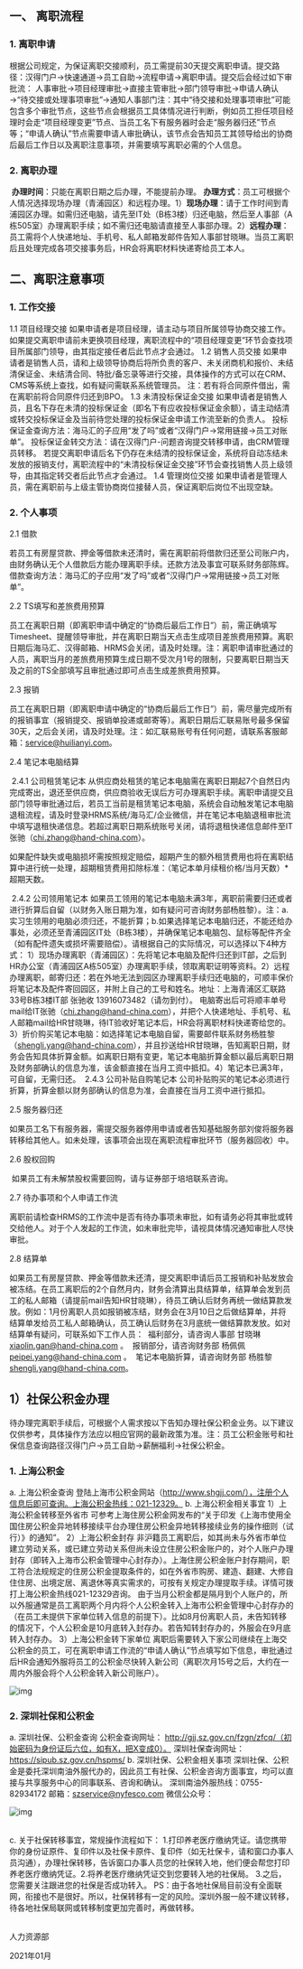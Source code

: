 

## 一、 离职流程

### 1. 离职申请

​	根据公司规定，为保证离职交接顺利，员工需提前30天提交离职申请。提交路径：汉得门户→快速通道→员工自助→流程申请→离职申请。
​	提交后会经过如下审批流：
​	人事审批→项目经理审批→直接主管审批→部门领导审批→申请人确认→“待交接或处理事项审批”→通知人事部门
​	注：其中“待交接和处理事项审批”可能包含多个审批节点，这些节点会根据员工具体情况进行判断，例如员工担任项目经理时会走“项目经理变更”节点、当员工名下有服务器时会走“服务器归还”节点等；“申请人确认”节点需要申请人审批确认，该节点会告知员工其领导给出的协商后最后工作日以及离职注意事项，并需要填写离职必需的个人信息。

### 2. 离职办理

​	**办理时间**：只能在离职日期之后办理，不能提前办理。
​	**办理方式**：员工可根据个人情况选择现场办理（青浦园区）和远程办理。
​	1）**现场办理**：请于工作时间到青浦园区办理。如需归还电脑，请先至IT处（B栋3楼）归还电脑，然后至人事部（A栋505室）办理离职手续；如不需归还电脑请直接至人事部办理。
​	2）**远程办理**：员工需将个人快递地址、手机号、私人邮箱发邮件告知人事部甘晓琳。当员工离职后且处理完成各项交接事务后，HR会将离职材料快递寄给员工本人。

## 二、离职注意事项

### 1. 工作交接

1.1 项目经理交接
	如果申请者是项目经理，请主动与项目所属领导协商交接工作。如果提交离职申请前未更换项目经理，离职流程中的“项目经理变更”环节会查找项目所属部门领导，由其指定接任者后此节点才会通过。
1.2 销售人员交接
	如果申请者是销售人员，请和上级领导协商后将所负责的客户、未关闭商机和报价、未结清保证金、未结清合同、特批/备忘录等进行交接，具体操作的方式可以在CRM、CMS等系统上查找，如有疑问需联系系统管理员。
	注：若有将合同原件借出，需在离职前将合同原件归还到BPO。
1.3 未清投标保证金交接
	如果申请者是销售人员，且名下存在未清的投标保证金（即名下有应收投标保证金余额），请主动结清或转交投标保证金及当前待您处理的投标保证金申请工作流至新的负责人。
	投标保证金查询方法：海马汇的子应用“发了吗”或者“汉得门户→常用链接→员工对账单”。
	投标保证金转交方法：请在汉得门户-问题咨询提交转移申请，由CRM管理员转移。
	若提交离职申请后名下仍存在未结清的投标保证金，系统将自动冻结未发放的报销支付，离职流程中的“未清投标保证金交接”环节会查找销售人员上级领导，由其指定转交者后此节点才会通过。
1.4 管理岗位交接
	如果申请者是管理人员，需在离职前与上级主管协商岗位接替人员，保证离职后岗位不出现空缺。

### 2. 个人事项

2.1 借款

​	若员工有房屋贷款、押金等借款未还清时，需在离职前将借款归还至公司账户内，由财务确认无个人借款后方能办理离职手续。还款方法及事宜可联系财务部陈辉。
​	借款查询方法：海马汇的子应用“发了吗”或者“汉得门户→常用链接→员工对账单”。

2.2 TS填写和差旅费用预算

​	员工在离职日期（即离职申请中确定的“协商后最后工作日”）前，需正确填写Timesheet、提醒领导审批，并在离职日期当天点击生成项目差旅费用预算。离职日期后海马汇、汉得邮箱、HRMS会关闭，请及时处理。
​	注：离职申请审批通过的人员，离职当月的差旅费用预算生成日期不受次月1号的限制，只要离职日期当天及之前的TS全部填写且审批通过即可点击生成差旅费用预算。

2.3 报销

​	员工在离职日期（即离职申请中确定的“协商后最后工作日”）前，需尽量完成所有的报销事宜（报销提交、报销单投递或邮寄等）。离职日期后汇联易账号最多保留30天，之后会关闭，请及时处理。
​	注：如汇联易账号有任何问题，请联系客服邮箱：[service@huilianyi.com](mailto:service@huilianyi.com)。

2.4 笔记本电脑结算 

​      2.4.1 公司租赁笔记本
​	从供应商处租赁的笔记本电脑需在离职日期起7个自然日内完成寄出，退还至供应商，供应商验收无误后方可办理离职手续。
​	离职申请提交且部门领导审批通过后，若员工当前是租赁笔记本电脑，系统会自动触发笔记本电脑退租流程，请及时登录HRMS系统/海马汇/企业微信，并在笔记本电脑退租审批流中填写退租快递信息。若超过离职日期系统账号关闭，请将退租快递信息邮件至IT张驰（[chi.zhang@hand-china.com](mailto:chi.zhang@hand-china.com)）。

​	如果配件缺失或电脑损坏需按照规定赔偿，超期产生的额外租赁费用也将在离职结算中进行统一处理，超期租赁费用扣除标准：（笔记本单月续租价格/当月天数）*超期天数。

​     2.4.2 公司领用笔记本
​	如果员工领用的笔记本电脑未满3年，离职前需要归还或者进行折算后自留（以财务入账日期为准，如有疑问可咨询财务部杨胜黎）。
​	注：a.实习生领用的电脑必须归还，不能折算；b.如果选择笔记本电脑归还，不能还给办事处，必须还至青浦园区IT处（B栋3楼），并确保笔记本电脑包、鼠标等配件齐全（如有配件遗失或损坏需要赔偿）。
​	请根据自己的实际情况，可以选择以下4种方式：
​	1）现场办理离职（青浦园区）：先将笔记本电脑及配件归还到IT部，之后到HR办公室（青浦园区A栋505室）办理离职手续，领取离职证明等资料。
​	2）远程办理离职，邮寄归还：若在外地无法到园区办理离职手续归还电脑的，可顺丰保价将笔记本及配件寄回园区，并附上自己的工号和姓名。
​	地址：上海青浦区汇联路33号B栋3楼IT部 张驰收 13916073482（请勿到付）。
​	电脑寄出后可将顺丰单号mail给IT张驰（[chi.zhang@hand-china.com](mailto:chi.zhang@hand-china.com)），并把个人快递地址、手机号、私人邮箱mail给HR甘晓琳，待IT验收好笔记本后，HR会将离职材料快递寄给您的。
​	3）折价购买笔记本电脑：如选择笔记本电脑自留，需要邮件联系财务杨胜黎（[shengli.yang@hand-china.com](mailto:shengli.yang@hand-china.com)），并且抄送给HR甘晓琳，告知离职日期，财务会告知具体折算金额。如离职日期有变更，笔记本电脑折算金额以最后离职日期及财务部确认的信息为准，该金额直接在当月工资中抵扣。
​	4）笔记本已满3年，可自留，无需归还。
​      2.4.3 公司补贴自购笔记本
​	公司补贴购买的笔记本必须进行折算，折算金额以财务部确认的信息为准，会直接在当月工资中进行抵扣。

2.5 服务器归还

​	如果员工名下有服务器，需提交服务器停用申请或者告知基础服务部刘俊将服务器转移给其他人。如未处理，该事项会出现在离职流程审批环节（服务器回收）中。

2.6 股权回购

​	如果员工有未解禁股权需要回购，请与证券部于培培联系咨询。

2.7 待办事项和个人申请工作流

​	离职前请检查HRMS的工作流中是否有待办事项未审批，如有请务必将其审批或转交给他人。
​	对于个人发起的工作流，如未审批完毕，请视具体情况通知审批人尽快审批。

2.8 结算单

​	如果员工有房屋贷款、押金等借款未还清，提交离职申请后员工报销和补贴发放会被冻结。在员工离职后的2个自然月内，财务会清算出具结算单，结算单会发到员工的私人邮箱（请提前mail告知HR甘晓琳），待员工确认后财务再统一做结算款发放。
​	例如：1月份离职人员如报销被冻结，财务会在3月10日之后做结算单，并将结算单发给员工私人邮箱确认，员工确认后财务在3月底统一做结算款发放。
​	如对结算单有疑问，可联系如下工作人员：
​	福利部分，请咨询人事部 甘晓琳 [xiaolin.gan@hand-china.com](mailto:xiaolin.gan@hand-china.com) 。
​	报销部分，请咨询财务部 杨佩佩 [peipei.yang@hand-china.com](mailto:peipei.yang@hand-china.com) 。
​	笔记本电脑折算，请咨询财务部 杨胜黎 [shengli.yang@hand-china.com](mailto:shengli.yang@hand-china.com)。

## 1）社保公积金办理

​	待办理完离职手续后，可根据个人需求按以下告知办理社保公积金业务。以下建议仅供参考，具体操作方法应以相应官网的最新政策为准。
​	注：员工公积金账号和社保信息查询路径汉得门户→员工自助→薪酬福利→社保公积金。

### 1. 上海公积金

a. 上海公积金查询
	登陆上海市公积金网站（http://www.shgjj.com/），注册个人信息后即可查询。上海公积金热线：021-12329。
b. 上海公积金相关事宜
	1）上海公积金转移至外省市
	可参考上海住房公积金网发布的“关于印发《上海市使用全国住房公积金异地转移接续平台办理住房公积金异地转移接续业务的操作细则（试行）》的通知”。
	2）上海公积金封存
	非沪籍员工离职后，如其尚未与外省市单位建立劳动关系，或已建立劳动关系但尚未设立住房公积金账户的，对个人账户办理封存（即转入上海市公积金管理中心封存办）。上海住房公积金账户封存期间，职工符合法规规定的住房公积金提取条件的，如在外省市购房、建造、翻建、大修自住住房、出境定居、离退休等真实需求的，可按有关规定办理提取手续。详情可拨打上海公积金热线021-12329咨询。
	由于当月公积金都是隔月到个人账户的，所以外服通常是员工离职两个月内将个人公积金转入上海市公积金管理中心封存办的（在员工未提供下家单位转入信息的前提下）。比如8月份离职人员，未告知转移的情况下，个人公积金是10月底转入封存办。若告知转封存办的，外服会在9月底转入封存办。
	3）上海公积金转下家单位
	离职后需要转入下家公司继续在上海交公积金的员工，可在离职申请工作流的“申请人确认”节点填写如下信息，审批通过后HR会通知外服将员工的公积金尽快转入新公司（离职次月15号之后，大约在一周内外服会将个人公积金转入新公司账户）。

![img](http://gateway.v2.cloopm.com/fileService/v1/file/image/picture/20200119/c05c690a074d49df85dc26b503289fc2157940481917052370.png)



###   2. 深圳社保和公积金

a. 深圳社保、公积金查询
公积金查询网址： http://gjj.sz.gov.cn/fzgn/zfcq/（初始密码为身份证后六位，如有X，把X变成0）。
深圳社保查询网址：https://sipub.sz.gov.cn/hspms/
b. 深圳社保、公积金相关事项
	深圳社保、公积金是委托深圳南油外服代办的，因此员工有社保、公积金咨询方面事宜，均可以直接与共享服务中心的同事联系、咨询和确认。
	深圳南油外服热线：0755-82934172
	邮箱：[szservice@nyfesco.com](mailto:szservice@nyfesco.com)
	微信公众号：

![img](http://gateway.v2.cloopm.com/fileService/v1/file/image/picture/20200119/9bc494447a1a42b0aa96c54982ed4601157940481918452371.png)

​	                    
c. 关于社保转移事宜，常规操作流程如下：
​    1.打印养老医疗缴纳凭证。请您携带你的身份证原件、复印件以及社保卡原件、复印件（如无社保卡，请和窗口办事人员沟通），办理社保转移，告诉窗口办事人员您的社保转入地，他们便会帮您打印养老医疗缴纳凭证。
​    2.将养老医疗缴纳凭证交到您要转入地的社保局。
​    3.之后，您需要关注跟进您的社保是否成功转入。
​    PS：由于各地社保局目前没有全面联网，衔接也不是很好。所以，社保转移有一定的风险。深圳外服一般不建议转移，待各地社保局联网或转移制度更加完善时，再做转移。
​	 
​	 

人力资源部

2021年01月


